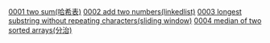 



[0001 two sum(哈希表)](https://github.com/corykingsf/hack-interview-handbook/blob/main/%E5%93%88%E5%B8%8C%E8%A1%A8/lc1.two_sum.md)
[0002 add two numbers(linkedlist)](https://github.com/corykingsf/hack-interview-handbook/blob/main/linkedlist/lc2.add_two_numbers.md)
[0003 longest substring without repeating characters(sliding window)](https://github.com/corykingsf/hack-interview-handbook/blob/main/sliding_window/l3.longest_substring_without_repeating_characters.md)
[0004 median of two sorted arrays(分治)]()